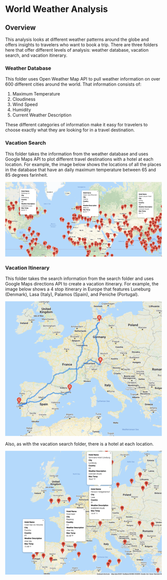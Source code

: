 # World Weather Analysis

## Overview

This analysis looks at different weather patterns around the globe and offers insights to travelers who want to book a trip. There are three folders here that offer different levels of analysis: weather database, vacation search, and vacation itinerary.

### Weather Database

This folder uses Open Weather Map API to pull weather information on over 600 different cities around the world. That information consists of:

1. Maximum Temperature
2. Cloudiness
3. Wind Speed
4. Humidity
5. Current Weather Description

These different categories of information make it easy for travelers to choose exactly what they are looking for in a travel destination.

### Vacation Search

This folder takes the information from the weather database and uses Google Maps API to plot different travel destinations with a hotel at each location. For example, the image below shows the locations of all the places in the database that have an daily maximum temperature between 65 and 85 degrees farinheit.

![](Vacation_Search/WeatherPy_vacation_map.png)

### Vacation Itinerary

This folder takes the search information from the search folder and uses Google Maps directions API to create a vacation itinerary. For example, the image below shows a 4 stop itinerary in Europe that features Luneburg (Denmark), Lasa (Italy), Palamos (Spain), and Peniche (Portugal).

![](Vacation_Itinerary/WeatherPy_travel_map.png)

Also, as with the vacation search folder, there is a hotel at each location.

![](Vacation_Itinerary/WeatherPy_travel_map_markers.png)
